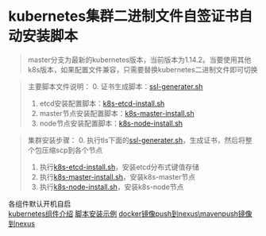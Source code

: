 # kubernetes集群二进制文件自签证书自动安装脚本

> master分支为最新的kubernetes版本，当前版本为1.14.2。当要使用其他k8s版本，如果配置文件兼容，只需要替换kubernetes二进制文件即可切换

> 主要脚本文件说明：
> 0. 证书生成脚本：[ssl-generater.sh](./tls/ssl-generater.sh)
> 1. etcd安装配置脚本：[k8s-etcd-install.sh](./k8s-etcd-install.sh)
> 2. master节点安装配置脚本：[k8s-master-install.sh](./k8s-master-install.sh)
> 3. node节点安装配置脚本：[k8s-node-install.sh](./k8s-node-install.sh)

> 集群安装步骤：
> 0. 执行tls下面的[ssl-generater.sh](./tls/ssl-generater.sh)，生成证书，然后将整个包压缩scp到各个节点
> 1. 执行[k8s-etcd-install.sh](./k8s-etcd-install.sh)，安装etcd分布式键值存储
> 2. 执行[k8s-master-install.sh](./k8s-master-install.sh)，安装k8s-master节点
> 3. 执行[k8s-node-install.sh](./k8s-node-install.sh)，安装k8s-node节点

各组件默认开机自启\
[kubernetes组件介绍](./k8s对象介绍.md)
[脚本安装示例](https://blog.csdn.net/mygirle/article/details/90678962)
[docker镜像push到nexus\mavenpush镜像到nexus](https://blog.csdn.net/mygirle/article/details/90516935)
